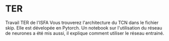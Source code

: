 # TER
Travail TER de l'ISFA 
Vous trouverez l'architecture du TCN dans le fichier skip. Elle est dévelopée en Pytorch. Un notebook sur l'utilisation du réseau de neurones a été mis aussi, il explique comment utiliser le réseau entrainé. 
